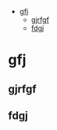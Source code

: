 <!--ts-->
   * [gfj](#gfj)
      * [gjrfgf](#gjrfgf)
      * [fdgj](#fdgj)

<!-- Added by: gil_diy, at: Thu 27 Oct 2022 20:14:48 IDT -->

<!--te-->

# gfj

## gjrfgf

## fdgj